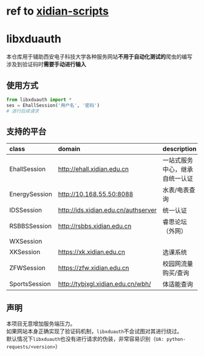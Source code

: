 # ref to [xidian-scripts](https://github.com/xdlinux/xidian-scripts)

# libxduauth

本仓库用于辅助西安电子科技大学各种服务网站**不用于自动化测试的**爬虫的编写<br>
涉及到验证码时**需要手动进行输入**

## 使用方式

```python
from libxduauth import *
ses = EhallSession('用户名', '密码')
# 进行后续请求
```

## 支持的平台

class         | domain                                | description
:------------ | :------------------------------------ | :--------------
EhallSession  | <http://ehall.xidian.edu.cn>          | 一站式服务中心，继承自统一认证
EnergySession | <http://10.168.55.50:8088>            | 水表/电表查询
IDSSession    | <http://ids.xidian.edu.cn/authserver> | 统一认证
RSBBSSession  | <http://rsbbs.xidian.edu.cn>          | 睿思论坛（外网）
WXSession     |                                       |
XKSession     | <https://xk.xidian.edu.cn>             | 选课系统
ZFWSession    | <https://zfw.xidian.edu.cn>           | 校园网流量购买/查询
SportsSession | <http://tybjxgl.xidian.edu.cn/wbh/>               | 体适能查询

## 声明

本项目无意增加服务端压力。<br>
如果网站本身正确实现了验证码机制，`libxduauth`不会试图对其进行绕过。<br>
默认情况下`libxduauth`也没有进行请求的伪装，非常容易识别（`UA: python-requests/<version>`）
